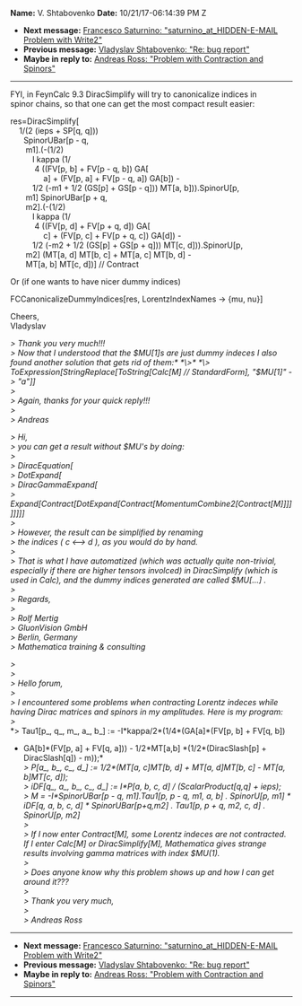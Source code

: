 **Name:** V. Shtabovenko
**Date:** 10/21/17-06:14:39 PM Z

  - **Next message:** [Francesco Saturnino: "saturnino_at_HIDDEN-E-MAIL
    Problem with Write2"](1340.html)
  - **Previous message:** [Vladyslav Shtabovenko: "Re: bug
    report"](1338.html)
  - **Maybe in reply to:** [Andreas Ross: "Problem with Contraction and
    Spinors"](0279.html)

-----

FYI, in FeynCalc 9.3 DiracSimplify will try to canonicalize indices in  
spinor chains, so that one can get the most compact result easier:  

res=DiracSimplify[  
    1/(2 (ieps + SP[q, q]))  
      SpinorUBar[p - q,  
       m1].(-(1/2)  
          I kappa (1/  
           4 ((FV[p, b] + FV[p - q, b]) GA[  
               a] + (FV[p, a] + FV[p - q, a])
GA[b]) -  
          1/2 (-m1 + 1/2 (GS[p] + GS[p - q])) MT[a,
b])).SpinorU[p,  
       m1] SpinorUBar[p + q,  
       m2].(-(1/2)  
          I kappa (1/  
           4 ((FV[p, d] + FV[p + q, d]) GA[  
               c] + (FV[p, c] + FV[p + q, c])
GA[d]) -  
          1/2 (-m2 + 1/2 (GS[p] + GS[p + q])) MT[c,
d])).SpinorU[p,  
       m2] (MT[a, d] MT[b, c] + MT[a, c]
MT[b, d] -  
       MT[a, b] MT[c, d])] // Contract  

Or (if one wants to have nicer dummy indices)  

FCCanonicalizeDummyIndices[res, LorentzIndexNames -\> {mu,
nu}]  

Cheers,  
Vladyslav  

*\> Thank you very much\!\!\!*  
*\> Now that I understood that the $MU[1]s are just dummy
indeces I also found another solution that gets rid of them:*  
*\>*  
*\> ToExpression[StringReplace[ToString[Calc[M] //
StandardForm], "$MU[1]" -\> "a"]]*  
*\>*  
*\> Again, thanks for your quick reply\!\!\!*  
*\>*  
*\> Andreas*  

*\> Hi,*  
*\> you can get a result without $MU's by doing:*  
*\>*  
*\> DiracEquation[*  
*\> DotExpand[*  
*\> DiracGammaExpand[*  
*\>
Expand[Contract[DotExpand[Contract[MomentumCombine2[Contract[M]]]]]]]]]*  
*\>*  
*\> However, the result can be simplified by renaming*  
*\> the indices ( c \<--\> d ), as you would do by hand.*  
*\>*  
*\> That is what I have automatized (which was actually quite
non-trivial, especially if there are higher tensors involced) in
DiracSimplify (which is used in Calc), and the dummy indices generated
are called $MU[...] .*  
*\>*  
*\> Regards,*  
*\>*  
*\> Rolf Mertig*  
*\> GluonVision GmbH*  
*\> Berlin, Germany*  
*\> Mathematica training & consulting*  

*\>*  
*\>*  
*\> Hello forum,*  
*\>*  
*\> I encountered some problems when contracting Lorentz indeces while
having Dirac matrices and spinors in my amplitudes. Here is my
program:*  
*\>*  
*\> Tau1[p\_, q\_, m\_, a\_, b\_] :=
-I\*kappa/2\*(1/4\*(GA[a]\*(FV[p, b] + FV[q, b])
+ GA[b]\*(FV[p, a] + FV[q, a])) -
1/2\*MT[a,b] \*(1/2\*(DiracSlash[p] +
DiracSlash[q]) - m));*  
*\> P[a\_, b\_, c\_, d\_] := 1/2\*(MT[a, c]MT[b,
d] + MT[a, d]MT[b, c] - MT[a, b]MT[c,
d]);*  
*\> iDF[q\_, a\_, b\_, c\_, d\_] := I\*P[a, b, c, d] /
(ScalarProduct[q,q] + ieps);*  
*\> M = -I\*SpinorUBar[p - q, m1].Tau1[p, p - q, m1, a,
b] . SpinorU[p, m1] \* iDF[q, a, b, c, d] \*
SpinorUBar[p+q,m2] . Tau1[p, p + q, m2, c, d] .
SpinorU[p, m2]*  
*\>*  
*\> If I now enter Contract[M], some Lorentz indeces are not
contracted. If I enter Calc[M] or DiracSimplify[M],
Mathematica gives strange results involving gamma matrices with index
$MU(1).*  
*\>*  
*\> Does anyone know why this problem shows up and how I can get around
it???*  
*\>*  
*\> Thank you very much,*  
*\>*  
*\> Andreas Ross*  

-----

  - **Next message:** [Francesco Saturnino: "saturnino_at_HIDDEN-E-MAIL
    Problem with Write2"](1340.html)
  - **Previous message:** [Vladyslav Shtabovenko: "Re: bug
    report"](1338.html)
  - **Maybe in reply to:** [Andreas Ross: "Problem with Contraction and
    Spinors"](0279.html)

-----

